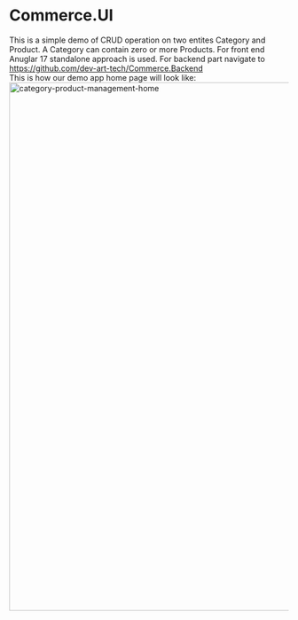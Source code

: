 # Commerce.UI
This is a simple demo of CRUD operation on two entites Category and Product. 
A Category can contain zero or more Products. For front end Anuglar 17 standalone approach is used.
For backend part navigate to https://github.com/dev-art-tech/Commerce.Backend
<br>This is how our demo app home page will look like:
<img width="953" alt="category-product-management-home" src="https://github.com/dev-cart/Commerce.UI/assets/125658814/98698275-0c68-496e-bb67-c9413db00bad">

